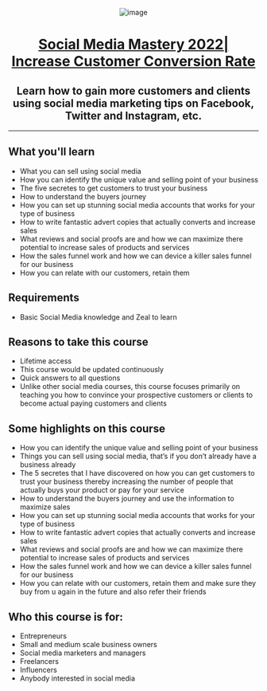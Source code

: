 <div align="center">

![image](https://user-images.githubusercontent.com/51442719/170890727-3809071c-32af-4280-b878-3b0e67b5cdf9.png)

# [Social Media Mastery 2022| Increase Customer Conversion Rate](https://www.udemy.com/course/social-media-mastery-increase-customer-conversion-rate/)
## Learn how to gain more customers and clients using social media marketing tips on Facebook, Twitter and Instagram, etc.

  
</div>

---

## What you'll learn
- What you can sell using social media
- How you can identify the unique value and selling point of your business
- The five secretes to get customers to trust your business
- How to understand the buyers journey
- How you can set up stunning social media accounts that works for your type of business
- How to write fantastic advert copies that actually converts and increase sales
- What reviews and social proofs are and how we can maximize there potential to increase sales of products and services
- How the sales funnel work and how we can device a killer sales funnel for our business
- How you can relate with our customers, retain them

## Requirements
- Basic Social Media knowledge and Zeal to learn

## Reasons to take this course
- Lifetime access
- This course would be updated continuously
- Quick answers to all questions
- Unlike other social media courses, this course focuses primarily on teaching you how to convince your prospective customers or clients to become actual paying customers and clients

## Some highlights on this course
- How you can identify the unique value and selling point of your business
- Things you can sell using social media, that’s if you don’t already have a business already
- The 5 secretes that I have discovered on how you can get customers to trust your business thereby increasing the number of people that actually buys your product or pay for your service
- How to understand the buyers journey and use the information to maximize sales
- How you can set up stunning social media accounts that works for your type of business
- How to write fantastic advert copies that actually converts and increase sales
- What reviews and social proofs are and how we can maximize there potential to increase sales of products and services
- How the sales funnel work and how we can device a killer sales funnel for our business
- How you can relate with our customers, retain them and make sure they buy from u again in the future and also refer their friends

## Who this course is for:
- Entrepreneurs
- Small and medium scale business owners
- Social media marketers and managers
- Freelancers
- Influencers
- Anybody interested in social media

